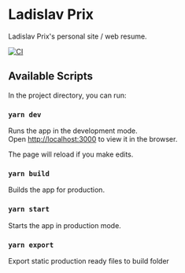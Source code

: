# Ladislav Prix

Ladislav Prix's personal site / web resume.

[![CI](https://github.com/prixladi/ladislavprix/actions/workflows/main.yml/badge.svg)](https://github.com/prixladi/ladislavprix/actions/workflows/main.yml)

## Available Scripts

In the project directory, you can run:

### `yarn dev`

Runs the app in the development mode.<br /> Open
[http://localhost:3000](http://localhost:3000) to view it in the browser.

The page will reload if you make edits.<br />

### `yarn build`

Builds the app for production.

### `yarn start`

Starts the app in production mode.

### `yarn export`

Export static production ready files to build folder

